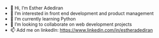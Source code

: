 - 👋 Hi, I’m Esther Adediran
- 👀 I’m interested in front end development and product management
- 🌱 I’m currently learning Python
- 💞️ I’m looking to collaborate on web development projects
- 📫 Add me on linkedIn: https://www.linkedin.com/in/estheradediran

<!---
estheradediran/estheradediran is a ✨ special ✨ repository because its `README.md` (this file) appears on your GitHub profile.
You can click the Preview link to take a look at your changes.
--->
